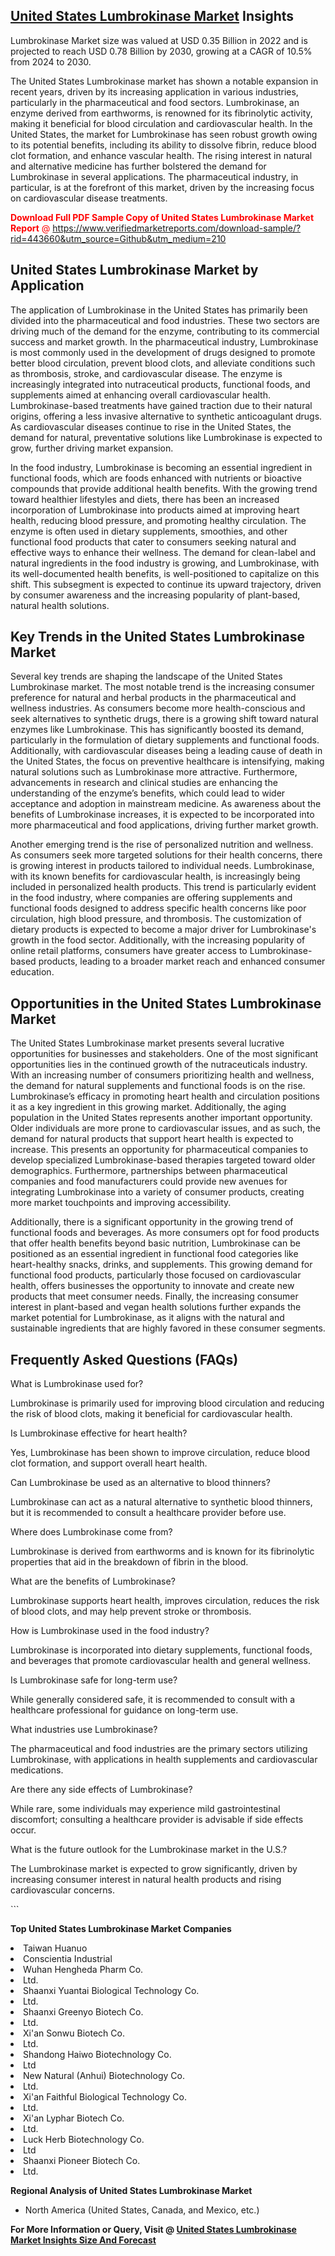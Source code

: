 <h2><a href="https://www.verifiedmarketreports.com/download-sample/?rid=443660&amp;utm_source=Github&amp;utm_medium=210" target="_blank">United States Lumbrokinase Market</a> Insights</h2><p>Lumbrokinase Market size was valued at USD 0.35 Billion in 2022 and is projected to reach USD 0.78 Billion by 2030, growing at a CAGR of 10.5% from 2024 to 2030.</p><p><p>The United States Lumbrokinase market has shown a notable expansion in recent years, driven by its increasing application in various industries, particularly in the pharmaceutical and food sectors. Lumbrokinase, an enzyme derived from earthworms, is renowned for its fibrinolytic activity, making it beneficial for blood circulation and cardiovascular health. In the United States, the market for Lumbrokinase has seen robust growth owing to its potential benefits, including its ability to dissolve fibrin, reduce blood clot formation, and enhance vascular health. The rising interest in natural and alternative medicine has further bolstered the demand for Lumbrokinase in several applications. The pharmaceutical industry, in particular, is at the forefront of this market, driven by the increasing focus on cardiovascular disease treatments. <p><span class=""><span style="color: #ff0000;"><strong>Download Full PDF Sample Copy of United States Lumbrokinase Market Report</strong> @ </span><a href="https://www.verifiedmarketreports.com/download-sample/?rid=443660&amp;utm_source=Github&amp;utm_medium=210" target="_blank">https://www.verifiedmarketreports.com/download-sample/?rid=443660&amp;utm_source=Github&amp;utm_medium=210</a></span></p></p><h2>United States Lumbrokinase Market by Application</h2><p>The application of Lumbrokinase in the United States has primarily been divided into the pharmaceutical and food industries. These two sectors are driving much of the demand for the enzyme, contributing to its commercial success and market growth. In the pharmaceutical industry, Lumbrokinase is most commonly used in the development of drugs designed to promote better blood circulation, prevent blood clots, and alleviate conditions such as thrombosis, stroke, and cardiovascular disease. The enzyme is increasingly integrated into nutraceutical products, functional foods, and supplements aimed at enhancing overall cardiovascular health. Lumbrokinase-based treatments have gained traction due to their natural origins, offering a less invasive alternative to synthetic anticoagulant drugs. As cardiovascular diseases continue to rise in the United States, the demand for natural, preventative solutions like Lumbrokinase is expected to grow, further driving market expansion. <p>In the food industry, Lumbrokinase is becoming an essential ingredient in functional foods, which are foods enhanced with nutrients or bioactive compounds that provide additional health benefits. With the growing trend toward healthier lifestyles and diets, there has been an increased incorporation of Lumbrokinase into products aimed at improving heart health, reducing blood pressure, and promoting healthy circulation. The enzyme is often used in dietary supplements, smoothies, and other functional food products that cater to consumers seeking natural and effective ways to enhance their wellness. The demand for clean-label and natural ingredients in the food industry is growing, and Lumbrokinase, with its well-documented health benefits, is well-positioned to capitalize on this shift. This subsegment is expected to continue its upward trajectory, driven by consumer awareness and the increasing popularity of plant-based, natural health solutions. <h2>Key Trends in the United States Lumbrokinase Market</h2><p>Several key trends are shaping the landscape of the United States Lumbrokinase market. The most notable trend is the increasing consumer preference for natural and herbal products in the pharmaceutical and wellness industries. As consumers become more health-conscious and seek alternatives to synthetic drugs, there is a growing shift toward natural enzymes like Lumbrokinase. This has significantly boosted its demand, particularly in the formulation of dietary supplements and functional foods. Additionally, with cardiovascular diseases being a leading cause of death in the United States, the focus on preventive healthcare is intensifying, making natural solutions such as Lumbrokinase more attractive. Furthermore, advancements in research and clinical studies are enhancing the understanding of the enzyme’s benefits, which could lead to wider acceptance and adoption in mainstream medicine. As awareness about the benefits of Lumbrokinase increases, it is expected to be incorporated into more pharmaceutical and food applications, driving further market growth.<p>Another emerging trend is the rise of personalized nutrition and wellness. As consumers seek more targeted solutions for their health concerns, there is growing interest in products tailored to individual needs. Lumbrokinase, with its known benefits for cardiovascular health, is increasingly being included in personalized health products. This trend is particularly evident in the food industry, where companies are offering supplements and functional foods designed to address specific health concerns like poor circulation, high blood pressure, and thrombosis. The customization of dietary products is expected to become a major driver for Lumbrokinase's growth in the food sector. Additionally, with the increasing popularity of online retail platforms, consumers have greater access to Lumbrokinase-based products, leading to a broader market reach and enhanced consumer education.<h2>Opportunities in the United States Lumbrokinase Market</h2><p>The United States Lumbrokinase market presents several lucrative opportunities for businesses and stakeholders. One of the most significant opportunities lies in the continued growth of the nutraceuticals industry. With an increasing number of consumers prioritizing health and wellness, the demand for natural supplements and functional foods is on the rise. Lumbrokinase’s efficacy in promoting heart health and circulation positions it as a key ingredient in this growing market. Additionally, the aging population in the United States represents another important opportunity. Older individuals are more prone to cardiovascular issues, and as such, the demand for natural products that support heart health is expected to increase. This presents an opportunity for pharmaceutical companies to develop specialized Lumbrokinase-based therapies targeted toward older demographics. Furthermore, partnerships between pharmaceutical companies and food manufacturers could provide new avenues for integrating Lumbrokinase into a variety of consumer products, creating more market touchpoints and improving accessibility.<p>Additionally, there is a significant opportunity in the growing trend of functional foods and beverages. As more consumers opt for food products that offer health benefits beyond basic nutrition, Lumbrokinase can be positioned as an essential ingredient in functional food categories like heart-healthy snacks, drinks, and supplements. This growing demand for functional food products, particularly those focused on cardiovascular health, offers businesses the opportunity to innovate and create new products that meet consumer needs. Finally, the increasing consumer interest in plant-based and vegan health solutions further expands the market potential for Lumbrokinase, as it aligns with the natural and sustainable ingredients that are highly favored in these consumer segments.<h2>Frequently Asked Questions (FAQs)</h2><p>What is Lumbrokinase used for?</p><p>Lumbrokinase is primarily used for improving blood circulation and reducing the risk of blood clots, making it beneficial for cardiovascular health.</p><p>Is Lumbrokinase effective for heart health?</p><p>Yes, Lumbrokinase has been shown to improve circulation, reduce blood clot formation, and support overall heart health.</p><p>Can Lumbrokinase be used as an alternative to blood thinners?</p><p>Lumbrokinase can act as a natural alternative to synthetic blood thinners, but it is recommended to consult a healthcare provider before use.</p><p>Where does Lumbrokinase come from?</p><p>Lumbrokinase is derived from earthworms and is known for its fibrinolytic properties that aid in the breakdown of fibrin in the blood.</p><p>What are the benefits of Lumbrokinase?</p><p>Lumbrokinase supports heart health, improves circulation, reduces the risk of blood clots, and may help prevent stroke or thrombosis.</p><p>How is Lumbrokinase used in the food industry?</p><p>Lumbrokinase is incorporated into dietary supplements, functional foods, and beverages that promote cardiovascular health and general wellness.</p><p>Is Lumbrokinase safe for long-term use?</p><p>While generally considered safe, it is recommended to consult with a healthcare professional for guidance on long-term use.</p><p>What industries use Lumbrokinase?</p><p>The pharmaceutical and food industries are the primary sectors utilizing Lumbrokinase, with applications in health supplements and cardiovascular medications.</p><p>Are there any side effects of Lumbrokinase?</p><p>While rare, some individuals may experience mild gastrointestinal discomfort; consulting a healthcare provider is advisable if side effects occur.</p><p>What is the future outlook for the Lumbrokinase market in the U.S.?</p><p>The Lumbrokinase market is expected to grow significantly, driven by increasing consumer interest in natural health products and rising cardiovascular concerns.</p>```</p><p><strong>Top United States Lumbrokinase Market Companies</strong></p><div data-test-id=""><p><li>Taiwan Huanuo</li><li> Conscientia Industrial</li><li> Wuhan Hengheda Pharm Co.</li><li> Ltd.</li><li> Shaanxi Yuantai Biological Technology Co.</li><li> Ltd.</li><li> Shaanxi Greenyo Biotech Co.</li><li> Ltd.</li><li> Xi'an Sonwu Biotech Co.</li><li> Ltd.</li><li> Shandong Haiwo Biotechnology Co.</li><li> Ltd</li><li> New Natural (Anhui) Biotechnology Co.</li><li> Ltd.</li><li> Xi'an Faithful Biological Technology Co.</li><li>Ltd.</li><li> Xi'an Lyphar Biotech Co.</li><li> Ltd.</li><li> Luck Herb Biotechnology Co.</li><li> Ltd</li><li> Shaanxi Pioneer Biotech Co.</li><li> Ltd.</li></p><div><strong>Regional Analysis of&nbsp;United States Lumbrokinase Market</strong></div><ul><li dir="ltr"><p dir="ltr">North America&nbsp;(United States, Canada, and Mexico, etc.)</p></li></ul><p><strong>For More Information or Query, Visit @&nbsp;</strong><strong><a href="https://www.verifiedmarketreports.com/product/lumbrokinase-market/?utm_source=Github&amp;utm_medium=210" target="_blank">United States Lumbrokinase Market Insights Size And Forecast</a></strong></p></div>
